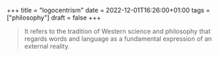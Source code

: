 +++
title = "logocentrism"
date = 2022-12-01T16:26:00+01:00
tags = ["philosophy"]
draft = false
+++

> It refers to the tradition of Western science and philosophy that regards words and language as a fundamental expression of an external reality.
